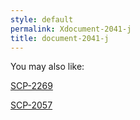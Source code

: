 ```yaml
---
style: default
permalink: Xdocument-2041-j
title: document-2041-j
---
```

You may also like:

[SCP-2269](http://scp-wiki.net/scp-2269)

[SCP-2057](http://scp-wiki.net/scp-2057)

